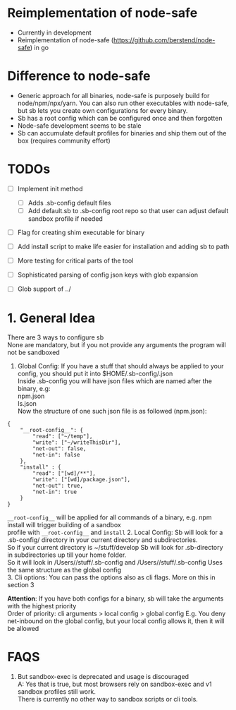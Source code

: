 # Reimplementation of node-safe

- Currently in development
- Reimplementation of node-safe (https://github.com/berstend/node-safe) in go

# Difference to node-safe

- Generic approach for all binaries, node-safe is purposely build for node/npm/npx/yarn. You can also run other executables with node-safe,  
but sb lets you create own configurations for every binary.
- Sb has a root config which can be configured once and then forgotten
- Node-safe development seems to be stale
- Sb can accumulate default profiles for binaries and ship them out of the box (requires community effort)

# TODOs
- [ ] Implement init method
  - [ ] Adds .sb-config default files
  - [ ] Add default.sb to .sb-config root repo so that user can adjust default sandbox profile if needed
- [ ] Flag for creating shim executable for binary
- [ ] Add install script to make life easier for installation and adding sb to path
- [ ] More testing for critical parts of the tool
- [ ] Sophisticated parsing of config json keys with glob expansion
- [ ] Glob support of ../ 


# 1. General Idea

There are 3 ways to configure sb  
None are mandatory, but if you not provide any arguments the program will not be sandboxed  

1. Global Config: If you have a stuff that should always be applied to your config,
you should put it into $HOME/.sb-config/<name-of-your-binary>.json  
Inside .sb-config you will have json files which are named after the binary, e.g:  
npm.json  
ls.json  
Now the structure of one such json file is as followed (npm.json): 
```
{
	"__root-config__": {
		"read": ["~/temp"],
		"write": ["~/writeThisDir"],
		"net-out": false,
		"net-in": false
	},
	"install" : {
		"read": ["[wd]/**"],
		"write": ["[wd]/package.json"],
		"net-out": true,
		"net-in": true
	}
}
```
`__root-config__` will be applied for all commands of a binary, e.g. npm install will trigger building of a sandbox  
profile with `__root-config__` and `install`
2. Local Config: Sb will look for a .sb-config/ directory in your current directory and subdirectories.  
So if your current directory is ~/stuff/develop
Sb will look for .sb-directory in subdirectories up till your home folder.  
So it will look in /Users/<user>/stuff/.sb-config and /Users/<users>/stuff/.sb-config
Uses the same structure as the global config  
3. Cli options: You can pass the options also as cli flags. More on this in section 3  

**Attention**: If you have both configs for a binary, sb will take the arguments with the highest priority  
Order of priority: cli arguments > local config > global config
E.g. You deny net-inbound on the global config, but your local config allows it, then it will be allowed  


# FAQS
1. But sandbox-exec is deprecated and usage is discouraged  
A: Yes that is true, but most browsers rely on sandbox-exec and v1 sandbox profiles still work.  
There is currently no other way to sandbox scripts or cli tools.